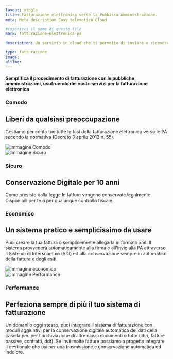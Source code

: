```yaml
---
layout: single
title: Fatturazione elettronica verso la Pubblica Amministrazione.
meta: Meta description Easy telematico Cloud

#inserisci il nome di questo file
mark: fatturazione-elettronica-pa

description: Un servizio in cloud che ti permette di inviare e ricevere la fattura elettronica nel formato previsto, generare e protocollare i relativi esiti e conservare digitalmente a norma di legge sia la fattura che gli esiti. E' un modulo di un sistema di gestione dei archivi più performante per consentirti un domani di ampliare la conservazione digitale a tutti i tuoi documenti

type: fatturazione
image: 
altImg: 
---
```

<div class="slogan">
    <h4>Semplifica il procedimento di fatturazione con le pubbliche amministrazioni, usufruendo dei nostri servizi per la fatturazione elettronica</h4>
</div>

<div class="field">
    <div class="row">
        <div class="col-md-6">
            <h3>Comodo</h3>
            <h2>Liberi da qualsiasi preoccupazione</h2>
            <p>
                Gestiamo per conto tuo tutte le fasi della fatturazione elettronica verso le PA secondo la normativa (Decreto 3 aprile 2013 n. 55).
            </p>
        </div>
        <div class="col-md-6">
            <img src="{{site.baseurl}}" alt="Immagine Comodo" />
        </div>
    </div> <!-- chiusura row -->
</div><!-- chiusura field -->

<div class="field">
    <div class="row">
        <div class="col-md-6">
            <img src="{{site.baseurl}}/" alt="Immagine Sicuro" />
        </div>
        <div class="col-md-6">
            <h3>Sicuro</h3>
            <h2>Conservazione Digitale per 10 anni</h2>
            <p>
                Come previsto dalla legge le fatture vengono conservate legalmente. Disponibili per te o per qualunque controllo fiscale.
            </p>
        </div>
    </div> <!-- chiusura row -->
</div><!-- chiusura field -->

<div class="field">
    <div class="row">
        <div class="col-md-6">
            <h3>Economico</h3>
            <h2>Un sistema pratico e semplicissimo da usare</h2>
            <p>
                Puoi creare la tua fattura o semplicemente allegarla in formato xml. Il sistema provvederà automaticamente alla firma e all'invio alla PA attraverso il Sistema di Interscambio (SDI) ed alla conservazione sempre in automatico della fattura e degli esiti.
            </p>
        </div>
        <div class="col-md-6">
            <img src="{{site.baseurl}}/" alt="Immagine economico" />
        </div>
    </div> <!-- chiusura row -->
</div><!-- chiusura field -->

<div class="field">
    <div class="row">
        <div class="col-md-6">
            <img src="{{site.baseurl}}" alt="immagine Performance" />
        </div>
        <div class="col-md-6">
            <h3>Performance</h3>
            <h2>Perfeziona sempre di più il tuo sistema di fatturazione</h2>
            <p>
                Un domani o oggi stesso, puoi integrare il sistema di fatturazione con moduli aggiuntivi per la conservazione digitale automatica dei dati della casella pec per l'archiviazione di altre classi documenti o tutte (libri, fatture passive, contratti, ddt). Se invii molte fatture possiamo a progetto integrare il gestionale che usi per una trasmissione e conservazione automatica ed indolore.
            </p>
        </div>
    </div> <!-- chiusura row -->
</div><!-- chiusura field -->


